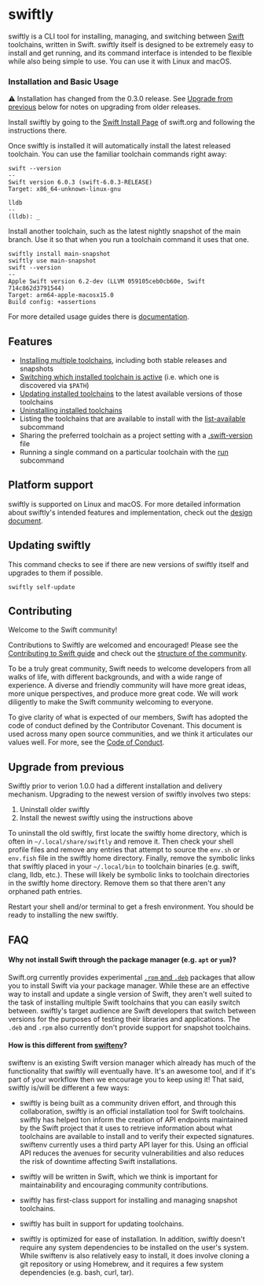 # swiftly

swiftly is a CLI tool for installing, managing, and switching between [Swift](https://www.swift.org/) toolchains, written in Swift. swiftly itself is designed to be extremely easy to install and get running, and its command interface is intended to be flexible while also being simple to use. You can use it with Linux and macOS.

### Installation and Basic Usage

⚠️ Installation has changed from the 0.3.0 release. See [Upgrade from previous](#upgrade-from-previous) below for notes on upgrading from older releases.

Install swiftly by going to the [Swift Install Page](https://swift.org/install) of swift.org and following the instructions there.

Once swiftly is installed it will automatically install the latest released toolchain. You can use the familiar toolchain commands right away:

```
swift --version
--
Swift version 6.0.3 (swift-6.0.3-RELEASE)
Target: x86_64-unknown-linux-gnu
```

```
lldb
--
(lldb): _
```

Install another toolchain, such as the latest nightly snapshot of the main branch. Use it so that when you run a toolchain command it uses that one.

```
swiftly install main-snapshot
swiftly use main-snapshot
swift --version
--
Apple Swift version 6.2-dev (LLVM 059105ceb0cb60e, Swift 714c862d3791544)
Target: arm64-apple-macosx15.0
Build config: +assertions 
```

For more detailed usage guides there is [documentation](https://swiftpackageindex.com/swiftlang/swiftly/main/documentation/swiftlydocs).

## Features

- [Installing multiple toolchains](https://swiftpackageindex.com/swiftlang/swiftly/main/documentation/swiftlydocs/install-toolchains), including both stable releases and snapshots
- [Switching which installed toolchain is active](https://swiftpackageindex.com/swiftlang/swiftly/main/documentation/swiftlydocs/use-toolchains) (i.e. which one is discovered via `$PATH`)
- [Updating installed toolchains](https://swiftpackageindex.com/swiftlang/swiftly/main/documentation/swiftlydocs/update-toolchain) to the latest available versions of those toolchains
- [Uninstalling installed toolchains](https://swiftpackageindex.com/swiftlang/swiftly/main/documentation/swiftlydocs/uninstall-toolchains)
- Listing the toolchains that are available to install with the [list-available](https://swiftpackageindex.com/swiftlang/swiftly/main/documentation/swiftlydocs/swiftly-cli-reference#list-available) subcommand
- Sharing the preferred toolchain as a project setting with a [.swift-version](https://swiftpackageindex.com/swiftlang/swiftly/main/documentation/swiftlydocs/use-toolchains#Sharing-recommended-toolchain-versions) file
- Running a single command on a particular toolchain with the [run](https://swiftpackageindex.com/swiftlang/swiftly/main/documentation/swiftlydocs/swiftly-cli-reference#run) subcommand

## Platform support

swiftly is supported on Linux and macOS. For more detailed information about swiftly's intended features and implementation, check out the [design document](DESIGN.md).

## Updating swiftly

This command checks to see if there are new versions of swiftly itself and upgrades to them if possible.

`swiftly self-update`

## Contributing

Welcome to the Swift community!

Contributions to Swiftly are welcomed and encouraged! Please see the [Contributing to Swift guide](swift.org/contributing) and check out the [structure of the community](https://www.swift.org/community/#community-structure).

To be a truly great community, Swift needs to welcome developers from all walks of life, with different backgrounds, and with a wide range of experience. A diverse and friendly community will have more great ideas, more unique perspectives, and produce more great code. We will work diligently to make the Swift community welcoming to everyone.

To give clarity of what is expected of our members, Swift has adopted the code of conduct defined by the Contributor Covenant. This document is used across many open source communities, and we think it articulates our values well. For more, see the [Code of Conduct](https://www.swift.org/code-of-conduct/).

## Upgrade from previous

Swiftly prior to verion 1.0.0 had a different installation and delivery mechanism. Upgrading to the newest version of swiftly involves two steps:

1. Uninstall older swiftly
2. Install the newest swiftly using the instructions above

To uninstall the old swiftly, first locate the swiftly home directory, which is often in `~/.local/share/swiftly` and remove it. Then check your shell profile files and remove any entries that attempt to source the `env.sh` or `env.fish` file in the swiftly home directory. Finally, remove the symbolic links that swiftly placed in your `~/.local/bin` to toolchain binaries (e.g. swift, clang, lldb, etc.). These will likely be symbolic links to toolchain directories in the swiftly home directory. Remove them so that there aren't any orphaned path entries.

Restart your shell and/or terminal to get a fresh environment. You should be ready to installing the new swiftly.
 
## FAQ

#### Why not install Swift through the package manager (e.g. `apt` or `yum`)?

Swift.org currently provides experimental [`.rpm` and `.deb`](https://forums.swift.org/t/rpm-and-debs-for-swift-call-for-the-community/49117) packages that allow you to install Swift via your package manager. While these are an effective way to install and update a single version of Swift, they aren't well suited to the task of installing multiple Swift toolchains that you can easily switch between. swiftly's target audience are Swift developers that switch between versions for the purposes of testing their libraries and applications. The `.deb` and `.rpm` also currently don't provide support for snapshot toolchains.

#### How is this different from [swiftenv](https://github.com/kylef/swiftenv)?

swiftenv is an existing Swift version manager which already has much of the functionality that swiftly will eventually have. It's an awesome tool, and if it's part of your workflow then we encourage you to keep using it! That said, swiftly is/will be different a few ways:

- swiftly is being built as a community driven effort, and through this collaboration, swiftly is an official installation tool for Swift toolchains. swiftly has helped ton inform the creation of API endpoints maintained by the Swift project that it uses to retrieve information about what toolchains are available to install and to verify their expected signatures. swiftenv currently uses a third party API layer for this. Using an official API reduces the avenues for security vulnerabilities and also reduces the risk of downtime affecting Swift installations.

- swiftly will be written in Swift, which we think is important for maintainability and encouraging community contributions. 

- swiftly has first-class support for installing and managing snapshot toolchains.

- swiftly has built in support for updating toolchains.

- swiftly is optimized for ease of installation. In addition, swiftly doesn't require any system dependencies to be installed on the user's system. While swiftenv is also relatively easy to install, it does involve cloning a git repository or using Homebrew, and it requires a few system dependencies (e.g. bash, curl, tar).

